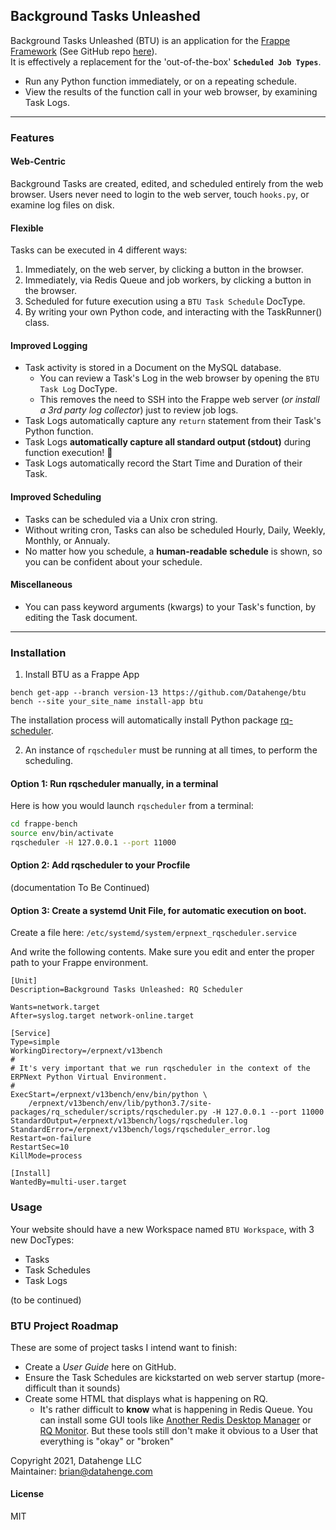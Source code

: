 ## Background Tasks Unleashed
Background Tasks Unleashed (BTU) is an application for the [Frappe Framework](https://frappeframework.com/) (See GitHub repo [here](https://github.com/frappe)).\
It is effectively a replacement for the 'out-of-the-box' **`Scheduled Job Types`**.
* Run any Python function immediately, or on a repeating schedule.
* View the results of the function call in your web browser, by examining Task Logs.

----
### Features
#### Web-Centric
Background Tasks are created, edited, and scheduled entirely from the web browser.  Users never need to login to the web server, touch `hooks.py`, or examine log files on disk.

#### Flexible
Tasks can be executed in 4 different ways:
1. Immediately, on the web server, by clicking a button in the browser.
3. Immediately, via Redis Queue and job workers, by clicking a button in the browser.
5. Scheduled for future execution using a `BTU Task Schedule` DocType.
6. By writing your own Python code, and interacting with the TaskRunner() class.

#### Improved Logging
* Task activity is stored in a Document on the MySQL database.
  * You can review a Task's Log in the web browser by opening the `BTU Task Log` DocType.
  * This removes the need to SSH into the Frappe web server (*or install a 3rd party log collector*) just to review job logs.
* Task Logs automatically capture any `return` statement from their Task's Python function.
* Task Logs **automatically capture all standard output (stdout)** during function execution! 🥳
* Task Logs automatically record the Start Time and Duration of their Task.

#### Improved Scheduling
* Tasks can be scheduled via a Unix cron string.
* Without writing cron, Tasks can also be scheduled Hourly, Daily, Weekly, Monthly, or Annualy.
* No matter how you schedule, a **human-readable schedule** is shown, so you can be confident about your schedule.

#### Miscellaneous
* You can pass keyword arguments (kwargs) to your Task's function, by editing the Task document.

----
### Installation

1. Install BTU as a Frappe App
```
bench get-app --branch version-13 https://github.com/Datahenge/btu
bench --site your_site_name install-app btu
```

The installation process will automatically install Python package [rq-scheduler](https://pypi.org/project/rq-scheduler/).

2. An instance of `rqscheduler` must be running at all times, to perform the scheduling.

#### Option 1: Run rqscheduler manually, in a terminal

Here is how you would launch `rqscheduler` from a terminal:
```bash
cd frappe-bench
source env/bin/activate
rqscheduler -H 127.0.0.1 --port 11000
```

#### Option 2: Add rqscheduler to your Procfile
(documentation To Be Continued)

#### Option 3: Create a systemd Unit File, for automatic execution on boot.

Create a file here:  `/etc/systemd/system/erpnext_rqscheduler.service`

And write the following contents.  Make sure you edit and enter the proper path to your Frappe environment.
```
[Unit]
Description=Background Tasks Unleashed: RQ Scheduler

Wants=network.target
After=syslog.target network-online.target

[Service]
Type=simple
WorkingDirectory=/erpnext/v13bench
#
# It's very important that we run rqscheduler in the context of the ERPNext Python Virtual Environment.
#
ExecStart=/erpnext/v13bench/env/bin/python \
    /erpnext/v13bench/env/lib/python3.7/site-packages/rq_scheduler/scripts/rqscheduler.py -H 127.0.0.1 --port 11000
StandardOutput=/erpnext/v13bench/logs/rqscheduler.log
StandardError=/erpnext/v13bench/logs/rqscheduler_error.log
Restart=on-failure
RestartSec=10
KillMode=process

[Install]
WantedBy=multi-user.target
```

### Usage
Your website should have a new Workspace named `BTU Workspace`, with 3 new DocTypes:
  * Tasks
  * Task Schedules
  * Task Logs

(to be continued)

### BTU Project Roadmap
These are some of project tasks I intend want to finish:

* Create a *User Guide* here on GitHub.
* Ensure the Task Schedules are kickstarted on web server startup (more-difficult than it sounds)
* Create some HTML that displays what is happening on RQ.
    * It's rather difficult to **know** what is happening in Redis Queue.  You can install some GUI tools like [Another Redis Desktop Manager](https://www.electronjs.org/apps/anotherredisdesktopmanager) or [RQ Monitor](https://pypi.org/project/rqmonitor/).  But these tools still don't make it obvious to a User that everything is "okay" or "broken"

Copyright 2021, Datahenge LLC\
Maintainer: brian@datahenge.com

#### License

MIT
